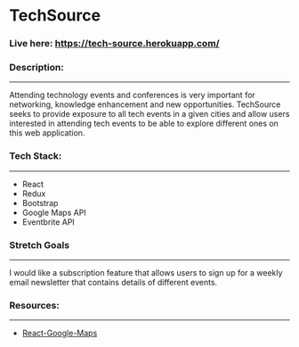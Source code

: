 # TechSource

### Live here: https://tech-source.herokuapp.com/

### Description: 
-----------------------------------------------
Attending technology events and conferences is very important for networking, knowledge enhancement and new opportunities. TechSource seeks to provide exposure to all tech events in a given cities and allow users interested in attending tech events to be able to explore different ones on this web application. 

### Tech Stack: 
-----------------------------------------------
- React 
- Redux
- Bootstrap 
- Google Maps API 
- Eventbrite API


### Stretch Goals
-----------------------------------------------
I would like a subscription feature that allows users to sign up for a weekly email newsletter that contains details of different events. 

### Resources:
-----------------------------------------------
* [React-Google-Maps](https://github.com/tomchentw/react-google-maps)

